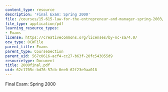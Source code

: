 ```yaml
---
content_type: resource
description: 'Final Exam: Spring 2000'
file: /courses/15-615-law-for-the-entrepreneur-and-manager-spring-2003/62c1705cbd7657cb0ee062f23e9aa018_2000final.pdf
file_type: application/pdf
learning_resource_types:
- Exams
license: https://creativecommons.org/licenses/by-nc-sa/4.0/
ocw_type: OCWFile
parent_title: Exams
parent_type: CourseSection
parent_uid: 567c0616-acf4-cc27-b63f-20fc543055d9
resourcetype: Document
title: 2000final.pdf
uid: 62c1705c-bd76-57cb-0ee0-62f23e9aa018
---
```

Final Exam: Spring 2000